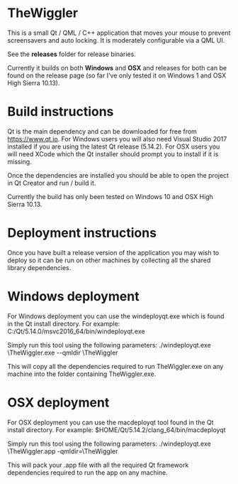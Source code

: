 # TheWiggler

This is a small Qt / QML / C++  application that moves your mouse to prevent screensavers and auto locking. It is moderately configurable via a QML UI. 

See the <b>releases</b> folder for release binaries.

Currently it builds on both <b>Windows</b> and <b>OSX</b> and releases for both can be found on the release page (so far I've only tested it on Windows 1 and OSX High Sierra 10.13).

# Build instructions

Qt is the main dependency and can be downloaded for free from https://www.qt.io. For Windows users you will also need Visual Studio 2017 installed if you are using the latest Qt release (5.14.2). For OSX users you will need XCode which the Qt installer should prompt you to install if it is missing.

Once the dependencies are installed you should be able to open the project in Qt Creator and run / build it.

Currently the build has only been tested on Windows 10 and OSX High Sierra 10.13.

# Deployment instructions

Once you have built a release version of the application you may wish to deploy so it can be run on other machines by collecting all the shared library dependencies.

# Windows deployment
For Windows deployment you can use the windeployqt.exe which is found in the Qt install directory. For example:
	C:/Qt/5.14.0/msvc2016_64/bin/windeployqt.exe

Simply run this tool using the following parameters:
	./windeployqt.exe <path-to-build-folder>\TheWiggler.exe --qmldir <path-to-repo-root>\TheWiggler
	
This will copy all the dependencies required to run TheWiggler.exe on any machine into the folder containing TheWiggler.exe.

# OSX deployment
For OSX deployment you can use the macdeployqt tool found in the Qt install directory. For example:
	$HOME/Qt/5.14.2/clang_64/bin/macdeployqt
	
Simply run this tool using the following parameters:
	./windeployqt.exe <path-to-build-folder>\TheWiggler.app -qmldir=<path-to-repo-root>\TheWiggler
	
This will pack your .app file with all the required Qt framework dependencies required to run the app on any machine.
